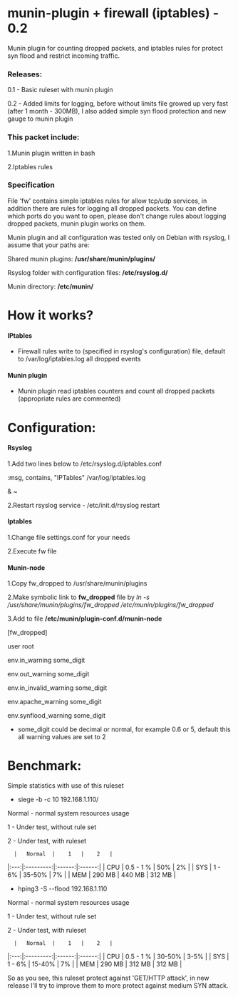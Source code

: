 munin-plugin + firewall (iptables) - 0.2
============

Munin plugin for counting dropped packets, and iptables rules for protect syn flood and restrict incoming traffic.

### Releases:
0.1 - Basic ruleset with munin plugin

0.2 - Added limits for logging, before without limits file growed up very fast (after 1 month - 300MB), I also added simple syn flood protection and new gauge to munin plugin

### This packet include:

1.Munin plugin written in bash

2.Iptables rules

### Specification
File 'fw' contains simple iptables rules for allow tcp/udp services, in addition there are rules for logging all dropped packets.
You can define which ports do you want to open, please don't change rules about logging dropped packets, munin plugin works on them.

Munin plugin and all configuration was tested only on Debian with rsyslog, I assume that your paths are:

Shared munin plugins: **/usr/share/munin/plugins/**

Rsyslog folder with configuration files: **/etc/rsyslog.d/**

Munin directory: **/etc/munin/**



# How it works?

#### IPtables
- Firewall rules write to (specified in rsyslog's configuration) file, default to /var/log/iptables.log all dropped events

#### Munin plugin
- Munin plugin read iptables counters and count all dropped packets (appropriate rules are commented)

# Configuration:

#### Rsyslog
1.Add two lines below to /etc/rsyslog.d/iptables.conf

:msg, contains, "IPTables" /var/log/iptables.log

& ~

2.Restart rsyslog service - /etc/init.d/rsyslog restart

#### Iptables
1.Change file settings.conf for your needs

2.Execute fw file

#### Munin-node
1.Copy fw_dropped to /usr/share/munin/plugins

2.Make symbolic link to **fw_dropped** file by *ln -s /usr/share/munin/plugins/fw_dropped /etc/munin/plugins/fw_dropped*

3.Add to file **/etc/munin/plugin-conf.d/munin-node**

[fw_dropped]

user root

env.in_warning some_digit

env.out_warning some_digit

env.in_invalid_warning some_digit

env.apache_warning some_digit

env.synflood_warning some_digit



* some_digit could be decimal or normal, for example 0.6 or 5, default this all warning values are set to 2


# Benchmark:
Simple statistics with use of this ruleset

* siege -b -c 10 192.168.1.110/

Normal - normal system resources usage

1 - Under test, without rule set

2 - Under test, with ruleset

      |   Normal  |    1   |    2   |
|:---:|:---------:|:------:|:------:|
| CPU | 0.5 - 1 % |   50%  |   2%   |
| SYS |   1 - 6%  | 35-50% |   7%   |
| MEM |   290 MB  | 440 MB | 312 MB |

* hping3 -S --flood 192.168.1.110

Normal - normal system resources usage

1 - Under test, without rule set

2 - Under test, with ruleset

      |   Normal  |    1   |    2   |
|:---:|:---------:|:------:|:------:|
| CPU | 0.5 - 1 % | 30-50% |  3-5%  |
| SYS |   1 - 6%  | 15-40% |   7%   |
| MEM |   290 MB  | 312 MB | 312 MB |

So as you see, this ruleset protect against 'GET/HTTP attack', in new release I'll try to improve them to more protect against medium SYN attack.









